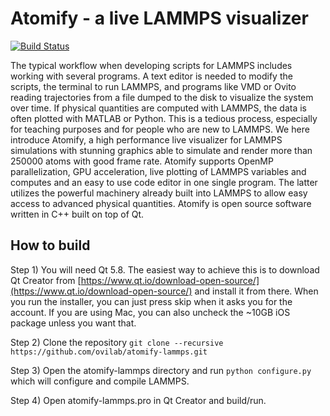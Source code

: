 # Atomify - a live LAMMPS visualizer #

[![Build Status](https://travis-ci.org/ovilab/atomify-lammps.svg?branch=dev)](https://travis-ci.org/ovilab/atomify-lammps)

The typical workflow when developing scripts for LAMMPS includes working with several programs. A text editor is needed to modify the scripts, the terminal to run LAMMPS, and programs like VMD or Ovito reading trajectories from a file dumped to the disk to visualize the system over time. If physical quantities are computed with LAMMPS, the data is often plotted with MATLAB or Python. This is a tedious process, especially for teaching purposes and for people who are new to LAMMPS. We here introduce Atomify, a high performance live visualizer for LAMMPS simulations with stunning graphics able to simulate and render more than 250000 atoms with good frame rate. Atomify supports OpenMP parallelization, GPU acceleration, live plotting of LAMMPS variables and computes and an easy to use code editor in one single program. The latter utilizes the powerful machinery already built into LAMMPS to allow easy access to advanced physical quantities. Atomify is open source software written in C++ built on top of Qt. 

## How to build ##
Step 1)
You will need Qt 5.8. The easiest way to achieve this is to download Qt Creator from [https://www.qt.io/download-open-source/](https://www.qt.io/download-open-source/) and install it from there. When you run the installer, you can just press skip when it asks you for the account. If you are using Mac, you can also uncheck the ~10GB iOS package unless you want that.

Step 2)
Clone the repository `git clone --recursive https://github.com/ovilab/atomify-lammps.git`

Step 3)
Open the atomify-lammps directory and run `python configure.py` which will configure and compile LAMMPS. 

Step 4)
Open atomify-lammps.pro in Qt Creator and build/run.